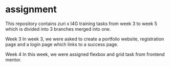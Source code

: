# assignment
This repository contains zuri x I4G training tasks from week 3 to week 5 which is divided into 3 branches merged into one. 

Week 3
In week 3, we were asked to create a portfolio website, registration page and a login page which links to a success page. 

Week 4 
In this week, we were assigned flexbox and grid task from frontend mentor. 

